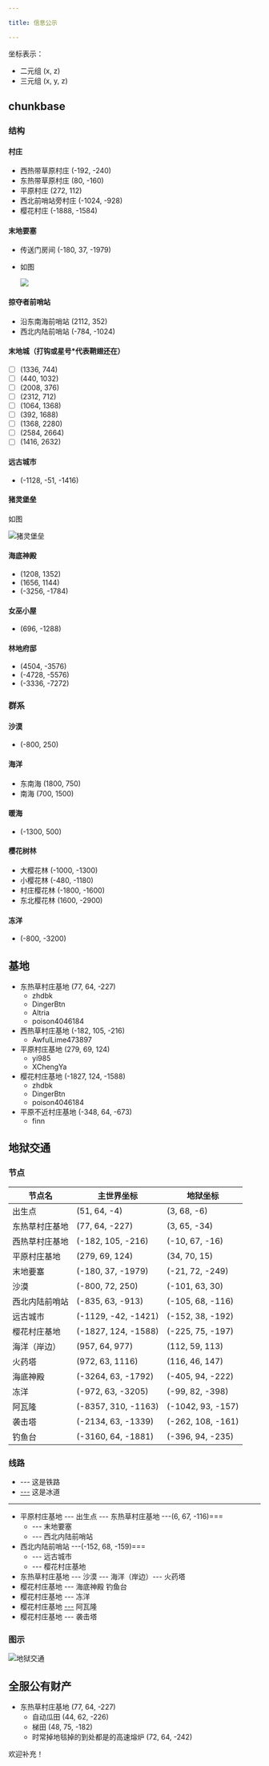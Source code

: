 ```yaml
---

title: 信息公示

---
```


坐标表示：

- 二元组 (x, z)
- 三元组 (x, y, z)

## chunkbase

### 结构

#### 村庄

- 西热带草原村庄 (-192, -240)
- 东热带草原村庄 (80, -160)
- 平原村庄 (272, 112)
- 西北前哨站旁村庄 (-1024, -928)
- 樱花村庄 (-1888, -1584)

#### 末地要塞

- 传送门房间 (-180, 37, -1979)

- 如图

  ![](../../../assets/末地要塞.png)

#### 掠夺者前哨站

- 沿东南海前哨站 (2112, 352)
- 西北内陆前哨站 (-784, -1024)

#### 末地城（打钩或星号*代表鞘翅还在）

- [ ] (1336, 744)
- [ ] (440, 1032)
- [ ] (2008, 376)
- [ ] (2312, 712)
- [ ] (1064, 1368)
- [ ] (392, 1688)
- [ ] (1368, 2280)
- [ ] (2584, 2664)
- [ ] (1416, 2632)

#### 远古城市

- (-1128, -51, -1416)

#### 猪灵堡垒

如图

![](../../../assets/猪灵堡垒.png "猪灵堡垒")

#### 海底神殿

- (1208, 1352)
- (1656, 1144)
- (-3256, -1784)

#### 女巫小屋

- (696, -1288)

#### 林地府邸

- (4504, -3576)
- (-4728, -5576)
- (-3336, -7272)

### 群系

#### 沙漠

- (-800, 250)

#### 海洋

- 东南海 (1800, 750)
- 南海 (700, 1500)

#### 暖海

- (-1300, 500)

#### 樱花树林

- 大樱花林 (-1000, -1300)
- 小樱花林 (-480, -1180)
- 村庄樱花林 (-1800, -1600)
- 东北樱花林 (1600, -2900)

#### 冻洋

- (-800, -3200)

## 基地

- 东热草村庄基地 (77, 64, -227)
    - zhdbk
    - DingerBtn
    - Altria
    - poison4046184
- 西热草村庄基地 (-182, 105, -216)
    - AwfulLime473897
- 平原村庄基地 (279, 69, 124)
    - yi985
    - XChengYa
- 樱花村庄基地 (-1827, 124, -1588)
    - zhdbk
    - DingerBtn
    - poison4046184
- 平原不近村庄基地 (-348, 64, -673)
    - finn

## 地狱交通

### 节点

| 节点名     | 主世界坐标               | 地狱坐标              |
|---------|---------------------|-------------------|
| 出生点     | (51, 64, -4)        | (3, 68, -6)       |
| 东热草村庄基地 | (77, 64, -227)      | (3, 65, -34)      |
| 西热草村庄基地 | (-182, 105, -216)   | (-10, 67, -16)    |
| 平原村庄基地  | (279, 69, 124)      | (34, 70, 15)      |
| 末地要塞    | (-180, 37, -1979)   | (-21, 72, -249)   |
| 沙漠      | (-800, 72, 250)     | (-101, 63, 30)    |
| 西北内陆前哨站 | (-835, 63, -913)    | (-105, 68, -116)  |
| 远古城市    | (-1129, -42, -1421) | (-152, 38, -192)  |
| 樱花村庄基地  | (-1827, 124, -1588) | (-225, 75, -197)  |
| 海洋（岸边）  | (957, 64, 977)      | (112, 59, 113)    |
| 火药塔     | (972, 63, 1116)     | (116, 46, 147)    |
| 海底神殿    | (-3264, 63, -1792)  | (-405, 94, -222)  |
| 冻洋      | (-972, 63, -3205)   | (-99, 82, -398)   |
| 阿瓦隆     | (-8357, 310, -1163) | (-1042, 93, -157) |
| 袭击塔     | (-2134, 63, -1339)  | (-262, 108, -161) |
| 钓鱼台     | (-3160, 64, -1881)  | (-396, 94, -235)  |

### 线路

- --- 这是铁路
- [---]() 这是冰道

---

- 平原村庄基地 --- 出生点 --- 东热草村庄基地 ---(6, 67, -116)===
    - --- 末地要塞
    - --- 西北内陆前哨站
- 西北内陆前哨站 ---(-152, 68, -159)===
    - --- 远古城市
    - --- 樱花村庄基地
- 东热草村庄基地 --- 沙漠 --- 海洋（岸边）--- 火药塔
- 樱花村庄基地 --- 海底神殿 钓鱼台
- 樱花村庄基地 --- 冻洋
- 樱花村庄基地 [---]() 阿瓦隆
- 樱花村庄基地 --- 袭击塔

### 图示

![](../../../assets/地狱交通.png "地狱交通")

## 全服公有财产

- 东热草村庄基地 (77, 64, -227)
    - 自动瓜田 (44, 62, -226)
    - 梯田 (48, 75, -182)
    - 时常掉地毯掉的到处都是的高速熔炉 (72, 64, -242)

欢迎补充！
